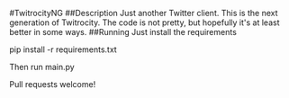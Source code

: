 #TwitrocityNG
##Description
Just another Twitter client. This is the next generation of Twitrocity. The code is not pretty, but hopefully it's at least better in some ways.
##Running
Just install the requirements

pip install -r requirements.txt

Then run main.py

Pull requests welcome!